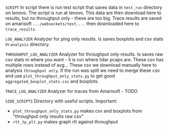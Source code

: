 ```SCRIPT```
In script there is run test script that saves data in `test_run` directory on lenovo.
The script is run at lenovo. This data are then download here to results, but no throughput only - these are too big.
Trace results are saved on amarisoft `.../websockets/test....` then downloaded here to `trace_results`. 

```LOG_ANALYZER```
Analyzer for ping only results. Is saves boxplots and csv stats in `analysis` directory.

```THROUGHPUT_LOG_ANALYZER```
Analyzer for throughput only results. Is saves raw csv stats in where you want - it is run where lidar pcaps are.
These csv has multiple rows instead of avg... These csv we download manually here to analysis `throughput only`.
If the run was split we need to merge these csv and use `plot_throughput_only_stats.py` to get good `aggregated_boxplot_stats.csv`
and boxplots.

```TRACE_LOG_ANALYZER```
Analyzer for traces from Amarisoft - TODO

```SIDE_SCRIPTS```
Directory with useful scripts.
Important:
 - `plot_throughput_only_stats.py` makes csv and boxplots from "throughput only results raw csv"
 - `rtt_tp_plt.py` makes graph rtt against throughput

